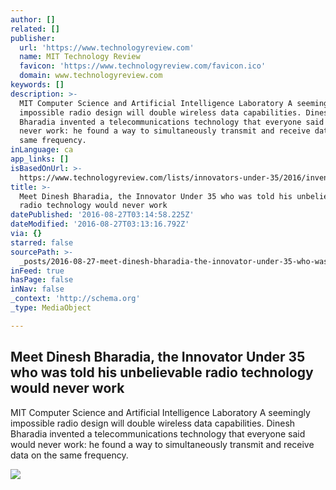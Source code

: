 ```yaml
---
author: []
related: []
publisher:
  url: 'https://www.technologyreview.com'
  name: MIT Technology Review
  favicon: 'https://www.technologyreview.com/favicon.ico'
  domain: www.technologyreview.com
keywords: []
description: >-
  MIT Computer Science and Artificial Intelligence Laboratory A seemingly
  impossible radio design will double wireless data capabilities. Dinesh
  Bharadia invented a telecommunications technology that everyone said would
  never work: he found a way to simultaneously transmit and receive data on the
  same frequency.
inLanguage: ca
app_links: []
isBasedOnUrl: >-
  https://www.technologyreview.com/lists/innovators-under-35/2016/inventor/dinesh-bharadia/
title: >-
  Meet Dinesh Bharadia, the Innovator Under 35 who was told his unbelievable
  radio technology would never work
datePublished: '2016-08-27T03:14:58.225Z'
dateModified: '2016-08-27T03:13:16.792Z'
via: {}
starred: false
sourcePath: >-
  _posts/2016-08-27-meet-dinesh-bharadia-the-innovator-under-35-who-was-told-hi.md
inFeed: true
hasPage: false
inNav: false
_context: 'http://schema.org'
_type: MediaObject

---
```

<article style=""><h1>Meet Dinesh Bharadia, the Innovator Under 35 who was told his unbelievable radio technology would never work</h1><p>MIT Computer Science and Artificial Intelligence Laboratory A seemingly impossible radio design will double wireless data capabilities. Dinesh Bharadia invented a telecommunications technology that everyone said would never work: he found a way to simultaneously transmit and receive data on the same frequency.</p><img src="https://d267cvn3rvuq91.cloudfront.net/i/images/dineshx2000.jpg?cx=0&amp;cy=479&amp;cw=1333&amp;ch=749&amp;sw=1200" /></article>